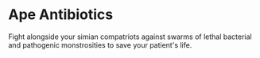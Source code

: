 # Ape Antibiotics
 Fight alongside your simian compatriots against swarms of lethal bacterial and pathogenic monstrosities to save your patient's life. 
